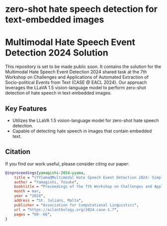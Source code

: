# zero-shot hate speech detection for text-embedded images
# Multimodal Hate Speech Event Detection 2024 Solution

This repository is set to be made public soon. It contains the solution for the Multimodal Hate Speech Event Detection 2024 shared task at the 7th Workshop on Challenges and Applications of Automated Extraction of Socio-political Events from Text (CASE @ EACL 2024). Our approach leverages the LLaVA 1.5 vision-language model to perform zero-shot detection of hate speech in text-embedded images.

## Key Features

- Utilizes the LLaVA 1.5 vision-language model for zero-shot hate speech detection.
- Capable of detecting hate speech in images that contain embedded text.

## Citation

If you find our work useful, please consider citing our paper:

```bibtex
@inproceedings{yamagishi-2024-yyama,
    title = "{YY}ama@Multimodal Hate Speech Event Detection 2024: Simpler Prompts, Better Results - Enhancing Zero-shot Detection with a Large Multimodal Model",
    author = "Yamagishi, Yosuke",
    booktitle = "Proceedings of the 7th Workshop on Challenges and Applications of Automated Extraction of Socio-political Events from Text (CASE 2024)",
    month = mar,
    year = "2024",
    address = "St. Julians, Malta",
    publisher = "Association for Computational Linguistics",
    url = "https://aclanthology.org/2024.case-1.7",
    pages = "60--66",
}
